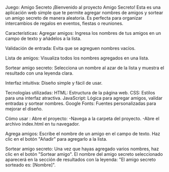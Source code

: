 Juego: Amigo Secreto 
¡Bienvenido al proyecto Amigo Secreto! Esta es una aplicación web simple que te permite agregar nombres de amigos y sortear un amigo secreto de manera aleatoria. Es perfecta para organizar intercambios de regalos en eventos, fiestas o reuniones.

Características:
Agregar amigos: Ingresa los nombres de tus amigos en un campo de texto y añádelos a la lista.

Validación de entrada: Evita que se agreguen nombres vacíos.

Lista de amigos: Visualiza todos los nombres agregados en una lista.

Sortear amigo secreto: Selecciona un nombre al azar de la lista y muestra el resultado con una leyenda clara.

Interfaz intuitiva: Diseño simple y fácil de usar.

Tecnologías utilizadas:
HTML: Estructura de la página web.
CSS: Estilos para una interfaz atractiva.
JavaScript: Lógica para agregar amigos, validar entradas y sortear nombres.
Google Fonts: Fuentes personalizadas para mejorar el diseño.

Cómo usar :
Abre el proyecto:
-Navega a la carpeta del proyecto.
-Abre el archivo index.html en tu navegador.

Agrega amigos:
Escribe el nombre de un amigo en el campo de texto.
Haz clic en el botón "Añadir" para agregarlo a la lista.

Sortear amigo secreto:
Una vez que hayas agregado varios nombres, haz clic en el botón "Sortear amigo".
El nombre del amigo secreto seleccionado aparecerá en la sección de resultados con la leyenda: "El amigo secreto sorteado es: [Nombre]".
